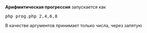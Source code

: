 
**Арифмитическая прогрессия**
запускается как

<pre>
php prog.php 2,4,6,8
</pre>

В качестве аргументов принимает только числа, через запятую

